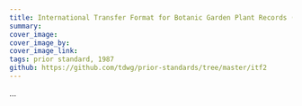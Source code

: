 ```yaml
---
title: International Transfer Format for Botanic Garden Plant Records (IFT2)
summary: 
cover_image: 
cover_image_by: 
cover_image_link: 
tags: prior standard, 1987
github: https://github.com/tdwg/prior-standards/tree/master/itf2
---
```


...
